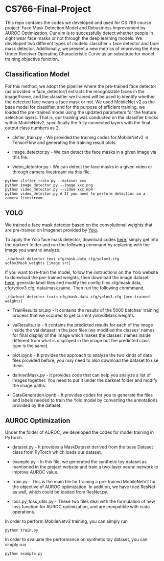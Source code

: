 # CS766-Final-Project
This repo contains the codes we developed and used for CS 766 course project: Face Mask Detection Model and Robustness Improvement by AUROC Optimization.
Our aim is to successfully detect whether people in sight wear face masks or not through the deep learning models.
We developed two different types of models: classifier + face detector and face mask detector.
Additionally, we present a new metrics of improving the Area Under Receiver Operating Characteristic Curve as an substitute for model training objective function.


## Classification Model
For this method, we adopt the pipeline where the pre-trained face detector (as provided in face_detector/) extracts the recognizable faces in the image/frame, 
and the classifier we trained will be used to identify whether the detected face wears a face mask or not. We used MobileNet v2 as the base model for classifier, 
and for the purpose of efficient training, we loaded the pre-trained model using the updated parameters for the feature selection layers. 
That is, our training was conducted on the classifier blocks within MobileNetv2, specifically the fully connected layers with the final output class numbers as 2.

* clsfier_train.py - We provided the training codes for MobileNetv2 in TensorFlow and generating the training result plots.

* image_detector.py - We can detect the face masks in a given image via this file.

* video_detector.py - We can detect the face masks in a given video or through camera livestream via this file.

```
python clsfier_train.py --dataset xxx
python image_detector.py --image xxx.png
python video_detector.py --video xxx.mp4
python video_detector.py # If you need to perform detection on a camera livestream.
```

## YOLO
We trained a face mask detector based on the convolutional weights that are pre-trained on Imagenet provided by [Yolo](https://pjreddie.com/darknet/yolo/). 

To apply the Yolo face mask detector, download codes [here](https://drive.google.com/file/d/1hiyMlHLiKMsIoHI7jAlCgpOa7eYFYoAh/view?usp=sharing), simply get into the darknet folder and run the following command by replacing with the image you want to analyze.
```
./darknet detector test cfg/mask.data cfg/yolov3.cfg yolov3Mask.weights [image src]
```
If you want to re-train the model, follow the instructions on the Yolo website to donwload the pre-trained weights, then download the image dataset [here](https://drive.google.com/file/d/1QspxOJMDf_rAWVV7AU_Nc0rjo1_EPEDW/view), generate label files and modify the config files cfg/mask.data, cfg/yolov3.cfg, data/mask.name. Then run the following commmand.
```
./darknet detector train cfg/mask.data cfg/yolov3.cfg [pre-trained weights]
```
* TrainResults.txt.zip - It contains the results of the 5000 batches' training process that we occured to get current yolov3Mask.weights. 

* valResults.zip - It contains the predicted results for each of the image inside the val dataset in the json files (we modified the classes' names for final display of the image which makes the classes' names inside different from what is displayed in the image but the predicted class type is the same). 

* plot.ipynb - It provides the approach to analyze the two kinds of data files provided before, you may need to also download the dataset to use them.

* darknetMask.py - It provides code that can help you analyze a list of images together. You need to put it under the darknet folder and modify the image paths.

* DataGeneration.ipynb - It provides codes for you to generate the files and labels needed to train the Yolo model by converting the annotations provided by the dataset.

## AUROC Optimization
Under the folder of AUROC, we developed the codes for model training in PyTorch. 

* dataset.py - It provides a MaskDataset derived from the base Dataset class from PyTorch which loads our dataset.

* example.py - In this file, we generated the synthetic toy dataset as mentioned in the project website and train a two-layer neural network to improve AUROC value.

* train.py - This is the main file for training a pre-trained MobileNetv2 for the objective of AUROC optimization. In addition, we have tried ResNet as well, which could be loaded from ResNet.py.

* loss.py, loss_utils.py - These two files deal with the formulation of new loss function for AUROC optimization, and are compatible with cuda operations.

In order to perform MobileNetv2 training, you can simply run
```
python train.py
```
In order to evaluate the performance on synthetic toy dataset, you can simply run
```
python example.py
```
